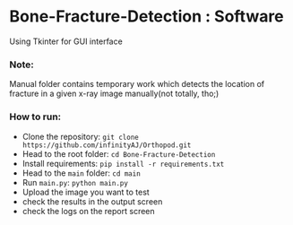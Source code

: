# Bone-Fracture-Detection : Software
Using Tkinter for GUI interface

### Note:
Manual folder contains temporary work which detects the location of fracture in a given x-ray image manually(not totally, tho;)

### How to run:
* Clone the repository: `git clone https://github.com/infinityAJ/Orthopod.git`
* Head to the root folder: `cd Bone-Fracture-Detection`
* Install requirements: `pip install -r requirements.txt`
* Head to the `main` folder: `cd main`
* Run `main.py`: `python main.py`
* Upload the image you want to test
* check the results in the output screen
* check the logs on the report screen
